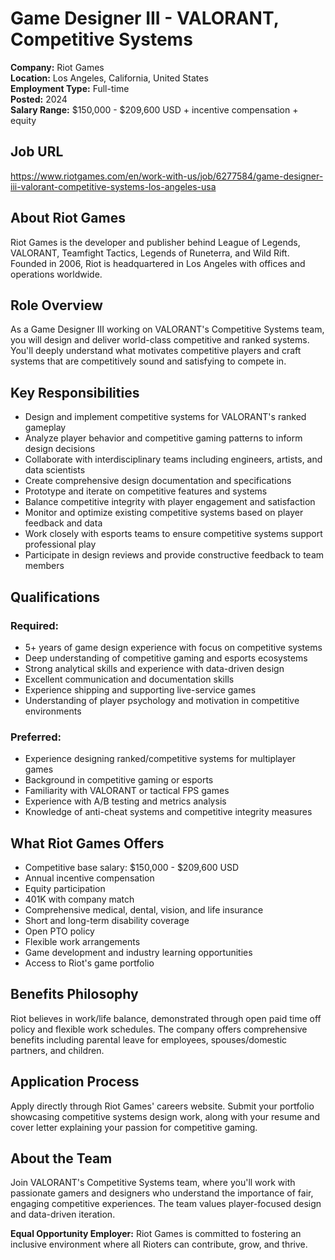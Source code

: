 # Game Designer III - VALORANT, Competitive Systems
**Company:** Riot Games  
**Location:** Los Angeles, California, United States  
**Employment Type:** Full-time  
**Posted:** 2024  
**Salary Range:** $150,000 - $209,600 USD + incentive compensation + equity

## Job URL
https://www.riotgames.com/en/work-with-us/job/6277584/game-designer-iii-valorant-competitive-systems-los-angeles-usa

## About Riot Games
Riot Games is the developer and publisher behind League of Legends, VALORANT, Teamfight Tactics, Legends of Runeterra, and Wild Rift. Founded in 2006, Riot is headquartered in Los Angeles with offices and operations worldwide.

## Role Overview
As a Game Designer III working on VALORANT's Competitive Systems team, you will design and deliver world-class competitive and ranked systems. You'll deeply understand what motivates competitive players and craft systems that are competitively sound and satisfying to compete in.

## Key Responsibilities
- Design and implement competitive systems for VALORANT's ranked gameplay
- Analyze player behavior and competitive gaming patterns to inform design decisions
- Collaborate with interdisciplinary teams including engineers, artists, and data scientists
- Create comprehensive design documentation and specifications
- Prototype and iterate on competitive features and systems
- Balance competitive integrity with player engagement and satisfaction
- Monitor and optimize existing competitive systems based on player feedback and data
- Work closely with esports teams to ensure competitive systems support professional play
- Participate in design reviews and provide constructive feedback to team members

## Qualifications
### Required:
- 5+ years of game design experience with focus on competitive systems
- Deep understanding of competitive gaming and esports ecosystems
- Strong analytical skills and experience with data-driven design
- Excellent communication and documentation skills
- Experience shipping and supporting live-service games
- Understanding of player psychology and motivation in competitive environments

### Preferred:
- Experience designing ranked/competitive systems for multiplayer games
- Background in competitive gaming or esports
- Familiarity with VALORANT or tactical FPS games
- Experience with A/B testing and metrics analysis
- Knowledge of anti-cheat systems and competitive integrity measures

## What Riot Games Offers
- Competitive base salary: $150,000 - $209,600 USD
- Annual incentive compensation
- Equity participation
- 401K with company match
- Comprehensive medical, dental, vision, and life insurance
- Short and long-term disability coverage
- Open PTO policy
- Flexible work arrangements
- Game development and industry learning opportunities
- Access to Riot's game portfolio

## Benefits Philosophy
Riot believes in work/life balance, demonstrated through open paid time off policy and flexible work schedules. The company offers comprehensive benefits including parental leave for employees, spouses/domestic partners, and children.

## Application Process
Apply directly through Riot Games' careers website. Submit your portfolio showcasing competitive systems design work, along with your resume and cover letter explaining your passion for competitive gaming.

## About the Team
Join VALORANT's Competitive Systems team, where you'll work with passionate gamers and designers who understand the importance of fair, engaging competitive experiences. The team values player-focused design and data-driven iteration.

**Equal Opportunity Employer:** Riot Games is committed to fostering an inclusive environment where all Rioters can contribute, grow, and thrive.